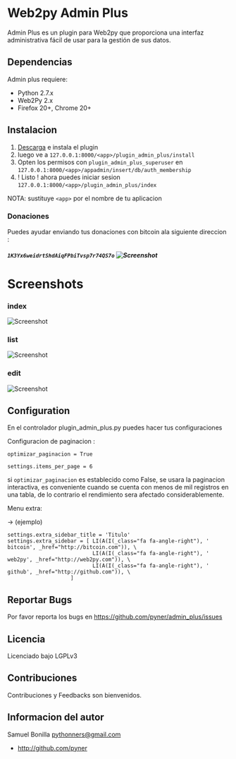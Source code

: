 # Web2py Admin Plus


Admin Plus es un plugin para Web2py que proporciona una interfaz administrativa fácil de usar para la gestión de sus datos.

Dependencias
--------------

Admin plus requiere:

- Python 2.7.x
- Web2Py 2.x
- Firefox 20+, Chrome 20+


## Instalacion

1. [Descarga](https://github.com/pyner/admin_plus/blob/master/web2py.plugin.admin_plus.w2p?raw=true) e instala el plugin
2. luego ve a `127.0.0.1:8000/<app>/plugin_admin_plus/install`
3. Opten los permisos con `plugin_admin_plus_superuser` en `127.0.0.1:8000/<app>/appadmin/insert/db/auth_membership`
4. ! Listo ! ahora puedes iniciar sesion `127.0.0.1:8000/<app>/plugin_admin_plus/index`

NOTA: sustituye `<app>` por el nombre de tu aplicacion

### Donaciones

Puedes ayudar enviando tus donaciones con bitcoin ala siguiente direccion :

##### `1K3Yx6weidrtShdAiqFPbiTvsp7r74QS7o` ![Screenshot](http://bitcoin.org/img/logotop.svg)


# Screenshots

### index

![Screenshot](https://lh5.googleusercontent.com/-LiE0dI7I7CQ/UsjHLe3IyTI/AAAAAAAAAEY/joZXKOFJVrg/w873-h491-no/Screenshot+from+2014-01-04+17%253A49%253A19.png)


### list

![Screenshot](https://lh3.googleusercontent.com/-FW0Ju60dpGM/UsSvmKXXSSI/AAAAAAAAAVA/0PxQesaI4kw/w873-h491-no/07-lista3.png)


### edit

![Screenshot](https://lh3.googleusercontent.com/-AZ9-1XO636o/UsSv08rQhTI/AAAAAAAAAVQ/V6ijTdDzz9g/w873-h491-no/09-crear.png)


## Configuration

En el controlador plugin_admin_plus.py puedes hacer tus configuraciones


Configuracion de paginacion :
   
   `optimizar_paginacion = True`
   
   `settings.items_per_page = 6`

si `optimizar_paginacion` es establecido como False, se usara la paginacion interactiva, es conveniente cuando se cuenta con menos de mil registros en una tabla, de lo contrario el rendimiento sera afectado considerablemente.

   
Menu extra:

-> (ejemplo)

    settings.extra_sidebar_title = 'Titulo'
    settings.extra_sidebar = [ LI(A(I(_class="fa fa-angle-right"), ' bitcoin', _href="http://bitcoin.com")), \
                               LI(A(I(_class="fa fa-angle-right"), ' web2py', _href="http://web2py.com")), \
                               LI(A(I(_class="fa fa-angle-right"), ' github', _href="http://github.com")), \
                        ]



Reportar Bugs
-----------------------------------------
Por favor reporta los bugs en https://github.com/pyner/admin_plus/issues


Licencia
-----------------------------------------
Licenciado bajo LGPLv3


Contribuciones
-----------------------------------------
Contribuciones y Feedbacks son bienvenidos.


Informacion del autor
-----------------------------------------
Samuel Bonilla <pythonners@gmail.com>

* http://github.com/pyner
